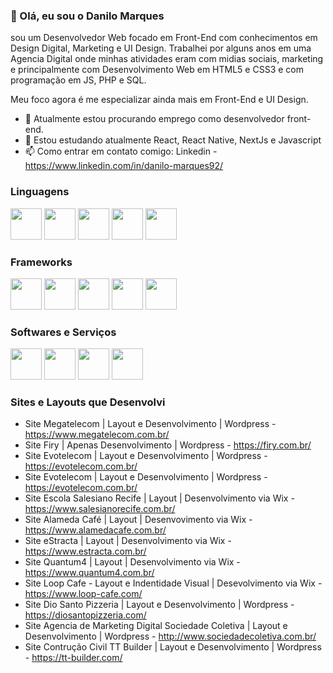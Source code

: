 ### 👋 Olá, eu sou o Danilo Marques

sou um Desenvolvedor Web focado em Front-End com conhecimentos em Design Digital, Marketing e UI Design.
Trabalhei por alguns anos em uma Agencia Digital onde minhas atividades eram com midias sociais, marketing e principalmente com Desenvolvimento Web em HTML5 e CSS3 e com programação em JS, PHP e SQL.

Meu foco agora é me especializar ainda mais em Front-End e UI Design.

- 🔭 Atualmente estou procurando emprego como desenvolvedor front-end.
- 🌱 Estou estudando atualmente React, React Native, NextJs e Javascript
- 📫 Como entrar em contato comigo: Linkedin - https://www.linkedin.com/in/danilo-marques92/

### Linguagens

<img src="https://cdn.jsdelivr.net/gh/devicons/devicon/icons/html5/html5-original.svg" width="50" height="50"/> <img src="https://cdn.jsdelivr.net/gh/devicons/devicon/icons/css3/css3-original.svg" width="50" height="50"/> <img src="https://cdn.jsdelivr.net/gh/devicons/devicon/icons/javascript/javascript-original.svg" width="50" height="50"/> <img src="https://cdn.jsdelivr.net/gh/devicons/devicon/icons/mysql/mysql-original-wordmark.svg" width="50" height="50"/> <img src="https://cdn.jsdelivr.net/gh/devicons/devicon/icons/php/php-original.svg" width="50" height="50"/>

### Frameworks

<img src="https://cdn.jsdelivr.net/gh/devicons/devicon/icons/react/react-original.svg" width="50" height="50"/> <img src="https://cdn.jsdelivr.net/gh/devicons/devicon/icons/nextjs/nextjs-original.svg" width="50" height="50"/> <img src="https://cdn.jsdelivr.net/gh/devicons/devicon/icons/nodejs/nodejs-original-wordmark.svg" width="50" height="50"/> <img src="https://cdn.jsdelivr.net/gh/devicons/devicon/icons/bootstrap/bootstrap-original.svg" width="50" height="50"/> <img src="https://cdn.jsdelivr.net/gh/devicons/devicon/icons/wordpress/wordpress-original.svg" width="50" height="50"/>

### Softwares e Serviços

<img src="https://cdn.jsdelivr.net/gh/devicons/devicon/icons/photoshop/photoshop-plain.svg" width="50" height="50"/> <img src="https://cdn.jsdelivr.net/gh/devicons/devicon/icons/illustrator/illustrator-plain.svg" width="50" height="50"/> <img src="https://cdn.jsdelivr.net/gh/devicons/devicon/icons/figma/figma-original.svg" width="50" height="50"/> <img src="https://cdn.jsdelivr.net/gh/devicons/devicon/icons/vscode/vscode-original.svg" width="50" height="50"/>

### Sites e Layouts que Desenvolvi

- Site Megatelecom | Layout e Desenvolvimento | Wordpress - https://www.megatelecom.com.br/
- Site Firy | Apenas Desenvolvimento | Wordpress - https://firy.com.br/
- Site Evotelecom | Layout e Desenvolvimento | Wordpress - https://evotelecom.com.br/
- Site Evotelecom | Layout e Desenvolvimento | Wordpress - https://evotelecom.com.br/          
- Site Escola Salesiano Recife | Layout | Desenvolvimento via Wix - https://www.salesianorecife.com.br/
- Site Alameda Café | Layout | Desenvovimento via Wix - https://www.alamedacafe.com.br/
- Site eStracta | Layout | Desenvolvimento via Wix - https://www.estracta.com.br/
- Site Quantum4 | Layout | Desenvolvimento via Wix - https://www.quantum4.com.br/ 
- Site Loop Cafe - Layout e Indentidade Visual | Desevolvimento via Wix - https://www.loop-cafe.com/
- Site Dio Santo Pizzeria | Layout e Desenvolvimento | Wordpress - https://diosantopizzeria.com/
- Site Agencia de Marketing Digital Sociedade Coletiva | Layout e Desenvolvimento | Wordpress - http://www.sociedadecoletiva.com.br/
- Site Contrução Civil TT Builder | Layout e Desenvolvimento | Wordpress - https://tt-builder.com/
       
<!--
**DanMarq/DanMarq** is a ✨ _special_ ✨ repository because its `README.md` (this file) appears on your GitHub profile.
-->
